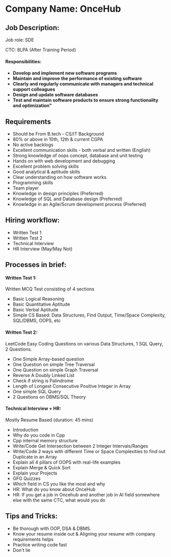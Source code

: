 # **Company Name: OnceHub**

## **Job Description:**

Job role: SDE

CTC: 8LPA (After Training Period)

<h4>Responsibilities:<h4>
<ul>
    <li>Develop and implement new software programs</li>
    <li>Maintain and improve the performance of existing software</li>
    <li>Clearly and regularly communicate with managers and technical support colleagues</li>
    <li>Design and update software databases</li>
    <li>Test and maintain software products to ensure strong functionality and optimization"</li>
</ul>


## **Requirements**

<ul>
    <li>Should be From B.tech - CS/IT Background</li>
    <li>80% or above in 10th, 12th & current CGPA</li>
    <li>No active backlogs</li>
    <li>Excellent communication skills - both verbal and written (English)</li>
    <li>Strong knowledge of oops concept, database and unit testing</li>
    <li>Hands on with web development and debugging</li>
    <li>Excellent problem solving skills</li>
    <li>Good analytical & aptitude skills</li>
    <li>Clear understanding on how software works</li>
    <li>Programming skills</li>
    <li>Team player</li>
    <li>Knowledge in design principles (Preferred)</li>
    <li>Knowledge of SQL and Database design (Preferred)</li>
    <li>Knowledge in an Agile/Scrum development process (Preferred)</li>
</ul>

## **Hiring workflow:**

<ul>
    <li>Written Test 1</li>
    <li>Written Test 2</li>
    <li>Technical Interview</li>
    <li>HR Interview (May/May Not)</li>
</ul>

## **Processes in brief:**

<h4>Written Test 1:</h4>

Written MCQ Test consisting of 4 sections

<ul>
    <li>Basic Logical Reasoning</li>
    <li>Basic Quantitative Aptitude</li>
    <li>Basic Verbal Aptitude</li>
    <li>Simple CS Based: Data Structures, Find Output, Time/Space Complexity, SQL/DBMS, OOPS, etc</li>
</ul>

<h4>Written Test 2:</h4>

LeetCode Easy Coding Questions on various Data Structures, 1 SQL Query, 2 Questions.

<ul>
    <li>One Simple Array-based question</li>
    <li>One Question on simple Tree Traversal</li>
    <li>One Question on simple Graph Traversal</li>
    <li>Reverse A Doubly Linked List</li>
    <li>Check if string is Palindrome</li>
    <li>Length of Longest Consecutive Positive Integer in Array</li>
    <li>One simple SQL Query</li>
    <li>2 Questions on DBMS/SQL Theory</li>
</ul>

<h4>Technical Interview + HR:</h4>

Mostly Resume Based
(duration: 45 mins)

<ul>
    <li>Introduction</li>
    <li>Why do you code in Cpp</li>
    <li>Cpp internal memory structure</li>
    <li>Write/Code Get Intersection between 2 Integer Intervals/Ranges</li>
    <li>Write/Code 2 ways with different Time or Space Complexities to find out Duplicate in an Array</li>
    <li>Explain all 4 pillars of OOPS with real-life examples</li>
    <li>Explain Merge & Quick Sort</li>
    <li>Explain your Projects</li>
    <li>GFG Quizzes</li>
    <li>Which field in CS you like the most and why</li>
    <li>HR: What do you know about OnceHub</li>
    <li>HR: If you get a job in Oncehub and another job in AI field somewhere else with the same CTC, what would you do</li>
</ul>

## **Tips and Tricks:**

<ul>
    <li>Be thorough with OOP, DSA & DBMS.</li>
    <li>Know your resume inside out & Aligning your resume with company requirements helps</li>
    <li>Practice writing code fast</li>
    <li>Don't lie</li>
</ul>
